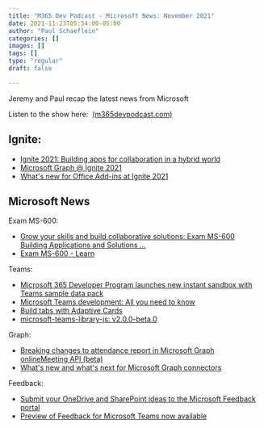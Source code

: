 ```yaml
---
title: "M365 Dev Podcast - Microsoft News: November 2021"
date: 2021-11-23T05:54:00-05:00
author: "Paul Schaeflein"
categories: []
images: []
tags: []
type: "regular"
draft: false

---
```


Jeremy and Paul recap the latest news from Microsoft

Listen to the show here: 
[(m365devpodcast.com)](https://www.m365devpodcast.com/e/microsoft-news-november-2021/)
## Ignite: 

-   [Ignite 2021: Building apps for collaboration in a hybrid
    world](https://devblogs.microsoft.com/microsoft365dev/ignite-2021-building-apps-for-collaboration-in-a-hybrid-world/?WT.mc_id=M365-MVP-4025164)
-   [Microsoft Graph @ Ignite
    2021](https://devblogs.microsoft.com/microsoft365dev/microsoft-graph-ignite-2021/?WT.mc_id=M365-MVP-4025164)
-   [What's new for Office Add-ins at Ignite
    2021](https://devblogs.microsoft.com/microsoft365dev/whats-new-for-office-add-ins-at-ignite-2021/?WT.mc_id=M365-MVP-4025164)

## Microsoft News 

Exam MS-600:

-   [Grow your skills and build collaborative solutions: Exam MS-600
    Building Applications and Solutions
    \...](https://devblogs.microsoft.com/microsoft365dev/grow-your-skills-and-build-collaborative-solutions-exam-ms-600-building-applications-and-solutions-with-microsoft-365-core-services/?WT.mc_id=M365-MVP-4025164)
-   [Exam MS-600 -
    Learn](https://docs.microsoft.com/en-us/learn/certifications/exams/ms-600?WT.mc_id=M365-MVP-4025164)

Teams:

-   [Microsoft 365 Developer Program launches new instant sandbox with
    Teams sample data
    pack](https://devblogs.microsoft.com/microsoft365dev/microsoft-365-developer-program-launches-new-instant-sandbox-with-teams-sample-data-pack/?WT.mc_id=M365-MVP-4025164)
-   [Microsoft Teams development: All you need to
    know](https://devblogs.microsoft.com/microsoft365dev/microsoft-teams-development-all-you-need-to-know/?WT.mc_id=M365-MVP-4025164)
-   [Build tabs with Adaptive
    Cards](https://docs.microsoft.com/en-us/microsoftteams/platform/tabs/how-to/build-adaptive-card-tabs?WT.mc_id=M365-MVP-4025164)
-   [microsoft-teams-library-js:
    v2.0.0-beta.0](https://github.com/OfficeDev/microsoft-teams-library-js/blob/2.0-preview/CHANGELOG.md)

Graph:

-   [Breaking changes to attendance report in Microsoft Graph
    onlineMeeting API
    (beta)](https://devblogs.microsoft.com/microsoft365dev/breaking-changes-to-attendance-report-in-microsoft-graph-onlinemeeting-api-beta/?WT.mc_id=M365-MVP-4025164)
-   [What's new and what's next for Microsoft Graph
    connectors](https://techcommunity.microsoft.com/t5/microsoft-search-blog/what-s-new-and-what-s-next-for-microsoft-graph-connectors/ba-p/2913895?WT.mc_id=M365-MVP-4025164)

Feedback:

-   [Submit your OneDrive and SharePoint ideas to the Microsoft Feedback
    portal](https://techcommunity.microsoft.com/t5/microsoft-sharepoint-blog/submit-your-onedrive-and-sharepoint-ideas-to-the-microsoft/ba-p/2982918?WT.mc_id=M365-MVP-4025164)
-   [Preview of Feedback for Microsoft Teams now
    available](https://techcommunity.microsoft.com/t5/microsoft-teams-blog/preview-of-feedback-for-microsoft-teams-now-available/ba-p/2896845?WT.mc_id=M365-MVP-4025164)
